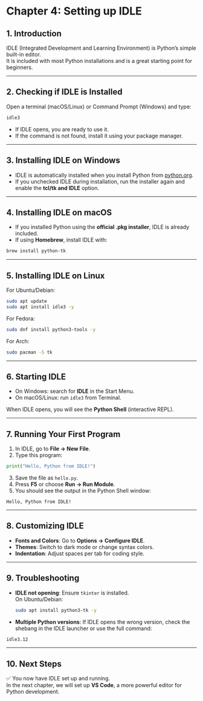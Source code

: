 # Chapter 4: Setting up IDLE

## 1. Introduction
IDLE (Integrated Development and Learning Environment) is Python’s simple built-in editor.  
It is included with most Python installations and is a great starting point for beginners.  

---

## 2. Checking if IDLE is Installed
Open a terminal (macOS/Linux) or Command Prompt (Windows) and type:

```bash
idle3
```

- If IDLE opens, you are ready to use it.  
- If the command is not found, install it using your package manager.  

---

## 3. Installing IDLE on Windows
- IDLE is automatically installed when you install Python from [python.org](https://www.python.org).  
- If you unchecked IDLE during installation, run the installer again and enable the **tcl/tk and IDLE** option.  

---

## 4. Installing IDLE on macOS
- If you installed Python using the **official .pkg installer**, IDLE is already included.  
- If using **Homebrew**, install IDLE with:  

```bash
brew install python-tk
```

---

## 5. Installing IDLE on Linux
For Ubuntu/Debian:

```bash
sudo apt update
sudo apt install idle3 -y
```

For Fedora:

```bash
sudo dnf install python3-tools -y
```

For Arch:

```bash
sudo pacman -S tk
```

---

## 6. Starting IDLE
- On Windows: search for **IDLE** in the Start Menu.  
- On macOS/Linux: run `idle3` from Terminal.  

When IDLE opens, you will see the **Python Shell** (interactive REPL).  

---

## 7. Running Your First Program
1. In IDLE, go to **File → New File**.  
2. Type this program:

```python
print("Hello, Python from IDLE!")
```

3. Save the file as `hello.py`.  
4. Press **F5** or choose **Run → Run Module**.  
5. You should see the output in the Python Shell window:

```
Hello, Python from IDLE!
```

---

## 8. Customizing IDLE
- **Fonts and Colors**: Go to **Options → Configure IDLE**.  
- **Themes**: Switch to dark mode or change syntax colors.  
- **Indentation**: Adjust spaces per tab for coding style.  

---

## 9. Troubleshooting
- **IDLE not opening**: Ensure `tkinter` is installed.  
  On Ubuntu/Debian:

  ```bash
  sudo apt install python3-tk -y
  ```

- **Multiple Python versions**: If IDLE opens the wrong version, check the shebang in the IDLE launcher or use the full command:  

```bash
idle3.12
```

---

## 10. Next Steps
✅ You now have IDLE set up and running.  
In the next chapter, we will set up **VS Code**, a more powerful editor for Python development.